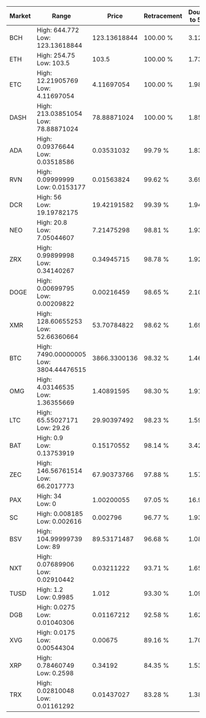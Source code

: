 | Market | Range | Price| Retracement | Doubles to 50% |
| --- | --- | --- | --- | --- |
| BCH | High: 644.772<br />Low: 123.13618844 | 123.13618844 | 100.00 % | 3.12 |
| ETH | High: 254.75<br />Low: 103.5 | 103.5 | 100.00 % | 1.73 |
| ETC | High: 12.21905769<br />Low: 4.11697054 | 4.11697054 | 100.00 % | 1.98 |
| DASH | High: 213.03851054<br />Low: 78.88871024 | 78.88871024 | 100.00 % | 1.85 |
| ADA | High: 0.09376644<br />Low: 0.03518586 | 0.03531032 | 99.79 % | 1.83 |
| RVN | High: 0.09999999<br />Low: 0.0153177 | 0.01563824 | 99.62 % | 3.69 |
| DCR | High: 56<br />Low: 19.19782175 | 19.42191582 | 99.39 % | 1.94 |
| NEO | High: 20.8<br />Low: 7.05044607 | 7.21475298 | 98.81 % | 1.93 |
| ZRX | High: 0.99899998<br />Low: 0.34140267 | 0.34945715 | 98.78 % | 1.92 |
| DOGE | High: 0.00699795<br />Low: 0.00209822 | 0.00216459 | 98.65 % | 2.10 |
| XMR | High: 128.60655253<br />Low: 52.66360664 | 53.70784822 | 98.62 % | 1.69 |
| BTC | High: 7490.00000005<br />Low: 3804.44476515 | 3866.3300136 | 98.32 % | 1.46 |
| OMG | High: 4.03146535<br />Low: 1.36355669 | 1.40891595 | 98.30 % | 1.91 |
| LTC | High: 65.55027171<br />Low: 29.26 | 29.90397492 | 98.23 % | 1.59 |
| BAT | High: 0.9<br />Low: 0.13753919 | 0.15170552 | 98.14 % | 3.42 |
| ZEC | High: 146.56761514<br />Low: 66.2017773 | 67.90373766 | 97.88 % | 1.57 |
| PAX | High: 34<br />Low: 0 | 1.00200055 | 97.05 % | 16.97 |
| SC | High: 0.008185<br />Low: 0.002616 | 0.002796 | 96.77 % | 1.93 |
| BSV | High: 104.99999739<br />Low: 89 | 89.53171487 | 96.68 % | 1.08 |
| NXT | High: 0.07689906<br />Low: 0.02910442 | 0.03211222 | 93.71 % | 1.65 |
| TUSD | High: 1.2<br />Low: 0.9985 | 1.012 | 93.30 % | 1.09 |
| DGB | High: 0.0275<br />Low: 0.01040306 | 0.01167212 | 92.58 % | 1.62 |
| XVG | High: 0.0175<br />Low: 0.00544304 | 0.00675 | 89.16 % | 1.70 |
| XRP | High: 0.78460749<br />Low: 0.2598 | 0.34192 | 84.35 % | 1.53 |
| TRX | High: 0.02810048<br />Low: 0.01161292 | 0.01437027 | 83.28 % | 1.38 |
